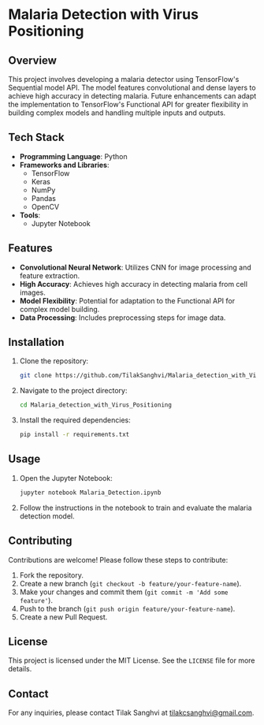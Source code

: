 # Malaria Detection with Virus Positioning

## Overview
This project involves developing a malaria detector using TensorFlow's Sequential model API. The model features convolutional and dense layers to achieve high accuracy in detecting malaria. Future enhancements can adapt the implementation to TensorFlow's Functional API for greater flexibility in building complex models and handling multiple inputs and outputs.

## Tech Stack
- **Programming Language**: Python
- **Frameworks and Libraries**:
  - TensorFlow
  - Keras
  - NumPy
  - Pandas
  - OpenCV
- **Tools**:
  - Jupyter Notebook

## Features
- **Convolutional Neural Network**: Utilizes CNN for image processing and feature extraction.
- **High Accuracy**: Achieves high accuracy in detecting malaria from cell images.
- **Model Flexibility**: Potential for adaptation to the Functional API for complex model building.
- **Data Processing**: Includes preprocessing steps for image data.

## Installation
1. Clone the repository:
    ```bash
    git clone https://github.com/TilakSanghvi/Malaria_detection_with_Virus_Positioning.git
    ```
2. Navigate to the project directory:
    ```bash
    cd Malaria_detection_with_Virus_Positioning
    ```
3. Install the required dependencies:
    ```bash
    pip install -r requirements.txt
    ```

## Usage
1. Open the Jupyter Notebook:
    ```bash
    jupyter notebook Malaria_Detection.ipynb
    ```
2. Follow the instructions in the notebook to train and evaluate the malaria detection model.

## Contributing
Contributions are welcome! Please follow these steps to contribute:
1. Fork the repository.
2. Create a new branch (`git checkout -b feature/your-feature-name`).
3. Make your changes and commit them (`git commit -m 'Add some feature'`).
4. Push to the branch (`git push origin feature/your-feature-name`).
5. Create a new Pull Request.

## License
This project is licensed under the MIT License. See the `LICENSE` file for more details.

## Contact
For any inquiries, please contact Tilak Sanghvi at [tilakcsanghvi@gmail.com](tilakcsanghvi@gmail.com).
